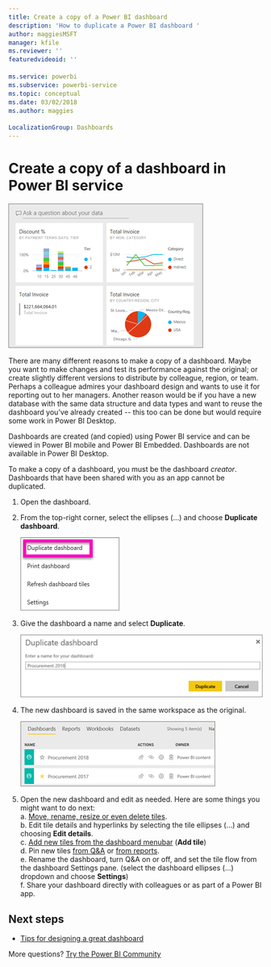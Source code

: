 ```yaml
---
title: Create a copy of a Power BI dashboard
description: 'How to duplicate a Power BI dashboard '
author: maggiesMSFT
manager: kfile
ms.reviewer: ''
featuredvideoid: ''

ms.service: powerbi
ms.subservice: powerbi-service
ms.topic: conceptual
ms.date: 03/02/2018
ms.author: maggies

LocalizationGroup: Dashboards
---
```

# Create a copy of a dashboard in Power BI service
![dashboard](media/service-dashboard-copy/power-bi-dashboard.png)

 There are many different reasons to make a copy of a dashboard. Maybe you want to make changes and test its performance against the original; or create slightly different versions to distribute by colleague, region, or team. Perhaps a colleague admires your dashboard design and wants to use it for reporting out to her managers. Another reason would be if you have a new database with the same data structure and data types and want to reuse the dashboard you've already created -- this too can be done but would require some work in Power BI Desktop. 

Dashboards are created (and copied) using Power BI service and can be viewed in Power BI mobile and Power BI Embedded.  Dashboards are not available in Power BI Desktop. 

To make a copy of a dashboard, you must be the dashboard *creator*. Dashboards that have been shared with you as an app cannot be duplicated.

1. Open the dashboard.
2. From the top-right corner, select the ellipses (...) and choose **Duplicate dashboard**.
   
   ![ellipses menu](media/service-dashboard-copy/power-bi-dulicate.png)
3. Give the dashboard a name and select **Duplicate**. 
   
   ![Duplicate dashboard dialog](media/service-dashboard-copy/power-bi-name.png)
4. The new dashboard is saved in the same workspace as the original. 
   
   ![Dashboards tab](media/service-dashboard-copy/power-bi-copied.png)

5.    Open the new dashboard and edit as needed. Here are some things you might want to do next:    
    a. [Move, rename, resize or even delete tiles](service-dashboard-edit-tile.md).  
    b. Edit tile details and hyperlinks by selecting the tile ellipses (...) and choosing **Edit details**.  
    c. [Add new tiles from the dashboard menubar](service-dashboard-add-widget.md) (**Add tile**)  
    d. Pin new tiles [from Q&A](service-dashboard-pin-tile-from-q-and-a.md) or [from reports](service-dashboard-pin-tile-from-report.md).  
    e. Rename the dashboard, turn Q&A on or off, and set the tile flow from the dashboard Settings pane.  (select the dashboard ellipses (...) dropdown and choose **Settings**)  
    f. Share your dashboard directly with colleagues or as part of a Power BI app. 


## Next steps
* [Tips for designing a great dashboard](service-dashboards-design-tips.md) 

More questions? [Try the Power BI Community](http://community.powerbi.com/)

